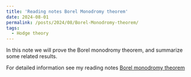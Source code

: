 ```yaml
---
title: 'Reading notes Borel Monodromy theorem'
date: 2024-08-01
permalink: /posts/2024/08/Borel-Monodromy-theorem/
tags:
  - Hodge theory
---
```


In this note we will prove the Borel monodromy theorem, and summarize some related results.

For detailed information see my reading notes [Borel monodromy theorem](https://yilimath.github.io/files/Hodge/BorelMonodromy.pdf)